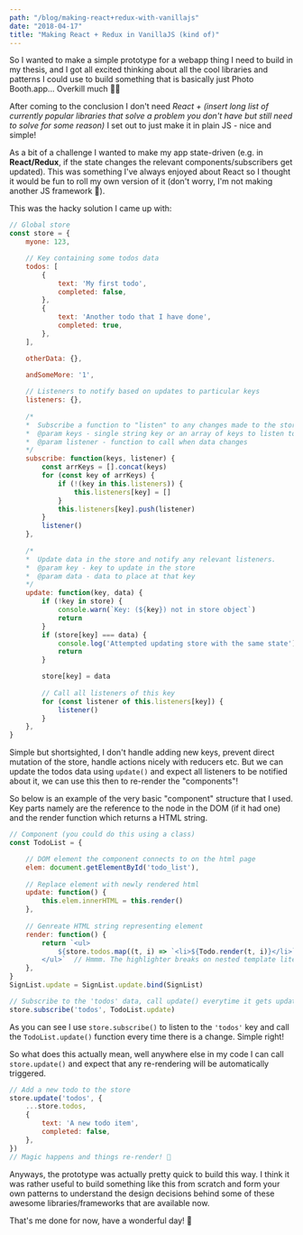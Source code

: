 ```yaml
---
path: "/blog/making-react+redux-with-vanillajs"
date: "2018-04-17"
title: "Making React + Redux in VanillaJS (kind of)"
---
```


So I wanted to make a simple prototype for a webapp thing I need to build in my thesis, and I got all excited thinking about all the cool libraries and patterns I could use to build something that is basically just Photo Booth.app... Overkill much 🤦‍♀️

After coming to the conclusion I don't need _React + (insert long list of currently popular libraries that solve a problem you don't have but still need to solve for some reason)_ I set out to just make it in plain JS - nice and simple!

As a bit of a challenge I wanted to make my app state-driven (e.g. in __React/Redux__, if the state changes the relevant components/subscribers get updated). This was something I've always enjoyed about React so I thought it would be fun to roll my own version of it (don't worry, I'm not making another JS framework 😬).

This was the hacky solution I came up with:
```js
// Global store
const store = {
	myone: 123,

	// Key containing some todos data
	todos: [
		{
			text: 'My first todo',
			completed: false,
		},
		{
			text: 'Another todo that I have done',
			completed: true,
		},
	],

	otherData: {},

	andSomeMore: '1',
	
	// Listeners to notify based on updates to particular keys
	listeners: {},
	
	/*
	*  Subscribe a function to "listen" to any changes made to the store[key] data
	*  @param keys - single string key or an array of keys to listen to
	*  @param listener - function to call when data changes
	*/
	subscribe: function(keys, listener) {
		const arrKeys = [].concat(keys)
		for (const key of arrKeys) {
			if (!(key in this.listeners)) {
				this.listeners[key] = []
			}
			this.listeners[key].push(listener)
		}
		listener()
	},
	
	/*
	*  Update data in the store and notify any relevant listeners.
	*  @param key - key to update in the store
	*  @param data - data to place at that key
	*/
	update: function(key, data) {
		if (!key in store) {
			console.warn(`Key: (${key}) not in store object`)
			return
		}
		if (store[key] === data) {
			console.log('Attempted updating store with the same state')
			return
		}

		store[key] = data
	
		// Call all listeners of this key
		for (const listener of this.listeners[key]) {
			listener()
		}
	},
}
```

Simple but shortsighted, I don't handle adding new keys, prevent direct mutation of the store, handle actions nicely with reducers etc. But we can update the todos data using `update()` and expect all listeners to be notified about it, we can use this then to re-render the "components"!

So below is an example of the very basic "component" structure that I used. Key parts namely are the reference to the node in the DOM (if it had one) and the render function which returns a HTML string.

```js
// Component (you could do this using a class)
const TodoList = {

	// DOM element the component connects to on the html page
	elem: document.getElementById('todo_list'),
	
	// Replace element with newly rendered html
	update: function() {
		this.elem.innerHTML = this.render()
	},
	
	// Genreate HTML string representing element
	render: function() {
		return `<ul>
			${store.todos.map((t, i) => `<li>${Todo.render(t, i)}</li>`).join('')}
		</ul>`	// Hmmm. The highlighter breaks on nested template literals...
	},
}
SignList.update = SignList.update.bind(SignList)

// Subscribe to the 'todos' data, call update() everytime it gets updated
store.subscribe('todos', TodoList.update)
```

As you can see I use `store.subscribe()` to listen to the `'todos'` key and call the `TodoList.update()` function every time there is a change. Simple right!

So what does this actually mean, well anywhere else in my code I can call `store.update()` and expect that any re-rendering will be automatically triggered.

```js
// Add a new todo to the store
store.update('todos', {
	...store.todos,
	{
		text: 'A new todo item',
		completed: false,
	},
})
// Magic happens and things re-render! 🎉
```


Anyways, the prototype was actually pretty quick to build this way. I think it was rather useful to build something like this from scratch and form your own patterns to understand the design decisions behind some of these awesome libraries/frameworks that are available now.

That's me done for now, have a wonderful day! 🌈


